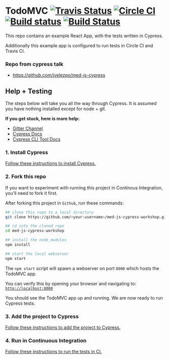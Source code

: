 
# TodoMVC [![Travis Status](https://travis-ci.org/cypress-io/cypress-example-todomvc.svg?branch=master)](https://travis-ci.org/cypress-io/cypress-example-todomvc) [![Circle CI](https://circleci.com/gh/cypress-io/cypress-example-todomvc.svg?style=svg)](https://circleci.com/gh/cypress-io/cypress-example-todomvc) [![Build status](https://ci.appveyor.com/api/projects/status/6wjyoye82orkkyny/branch/master?svg=true)](https://ci.appveyor.com/project/cypress-io/cypress-example-todomvc/branch/master) [![Build Status](https://travis-ci.org/jvelezpo/cypress-workshop.svg?branch=master)](https://travis-ci.org/jvelezpo/cypress-workshop)


This repo contains an example React App, with the tests written in Cypress.

Additionally this example app is configured to run tests in Circle CI and Travis CI.

### Repo from cypress talk
* https://github.com/jvelezpo/med-js-cypress


## Help + Testing

The steps below will take you all the way through Cypress. It is assumed you have nothing installed except for node + git.

**If you get stuck, here is more help:**

* [Gitter Channel](https://gitter.im/cypress-io/cypress)
* [Cypress Docs](https://on.cypress.io)
* [Cypress CLI Tool Docs](https://github.com/cypress-io/cypress-cli)

### 1. Install Cypress

[Follow these instructions to install Cypress.](https://on.cypress.io/guides/installing-and-running#section-installing)

### 2. Fork this repo

If you want to experiment with running this project in Continous Integration, you'll need to fork it first.

After forking this project in `Github`, run these commands:

```bash
## clone this repo to a local directory
git clone https://github.com/<your-username>/med-js-cypress-workshop.git

## cd into the cloned repo
cd med-js-cypress-workshop

## install the node_modules
npm install

## start the local webserver
npm start
```

The `npm start` script will spawn a webserver on port `8000` which hosts the TodoMVC app.

You can verify this by opening your browser and navigating to: [`http://localhost:8000`](http://localhost:8888)

You should see the TodoMVC app up and running. We are now ready to run Cypress tests.

### 3. Add the project to Cypress

[Follow these instructions to add the project to Cypress.](https://on.cypress.io/guides/installing-and-running#section-adding-projects)

### 4. Run in Continuous Integration

[Follow these instructions to run the tests in CI.](https://on.cypress.io/guides/continuous-integration#section-running-in-ci)
